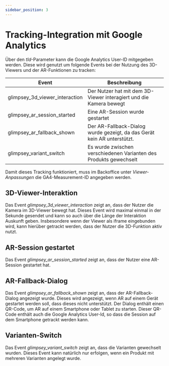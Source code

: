 ```yaml
---
sidebar_position: 3
---
```


# Tracking-Integration mit Google Analytics
Über den _tId_-Parameter kann die Google Analytics User-ID mitgegeben werden. Diese wird genutzt um folgende Events bei
der Nutzung des 3D-Viewers und der AR-Funktionen zu tracken:

| Event                          | Beschreibung                                                            |
|--------------------------------|-------------------------------------------------------------------------|
| glimpsey_3d_viewer_interaction | Der Nutzer hat mit dem 3D-Viewer interagiert und die Kamera bewegt      |
| glimpsey_ar_session_started    | Eine AR-Session wurde gestartet                                         |
| glimpsey_ar_fallback_shown     | Der AR-Fallback-Dialog wurde gezeigt, da das Gerät kein AR unterstützt. |
| glimpsey_variant_switch        | Es wurde zwischen verschiedenen Varianten des Produkts gewechselt       |

Damit dieses Tracking funktioniert, muss im Backoffice unter _Viewer-Anpassungen_ die GA4-Measurement-ID angegeben werden.

## 3D-Viewer-Interaktion
Das Event _glimpsey_3d_viewer_interaction_ zeigt an, dass der Nutzer die Kamera im 3D-Viewer bewegt hat. Dieses Event wird
maximal einmal in der Sekunde gesendet und kann so auch über die Länge der Interaktion Auskunft geben. Insbesondere wenn
der Viewer als iframe eingebunden wird, kann hierüber getrackt werden, dass der Nutzer die 3D-Funktion aktiv nutzt.

## AR-Session gestartet
Das Event _glimpsey_ar_session_started_ zeigt an, dass der Nutzer eine AR-Session gestartet hat.

## AR-Fallback-Dialog
Das Event _glimpsey_ar_fallback_shown_ zeigt an, dass der AR-Fallback-Dialog angezeigt wurde. Dieses wird angezeigt,
wenn AR auf einem Gerät gestartet werden soll, dass dieses nicht unterstützt. Der Dialog enthält einen QR-Code, um
AR auf einem Smartphone oder Tablet zu starten. Dieser QR-Code enthält auch die Google Analytics User-Id, so dass die
Session auf dem Smartphone getrackt werden kann.

## Varianten-Switch
Das Event _glimpsey_variant_switch_ zeigt an, dass die Varianten gewechselt wurden. Dieses Event kann natürlich nur erfolgen,
wenn ein Produkt mit mehreren Varianten angelegt wurde.
